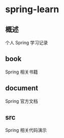spring-learn
=====

## 概述
个人 Spring 学习记录

## book
Spring 相关书籍

## document
Spring 官方文档

## src
Spring 相关代码演示

